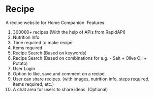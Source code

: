 # Recipe
A recipe website for Home Companion.
Features
1. 300000+ recipes (With the help of APIs from RapidAPI)
2. Nutrition Info
3. Time required to make recipe
4. Items required
5. Recipe Search (Based on keywords)
6. Recipe Search (Based on combinations for e.g. - Salt + Olive Oil + Potato)
7. User Login
8. Option to like, save and comment on a recipe.
9. User can share recipes. (with images, nutrition info, steps required, items required, etc.)
10. A chat area for users to share ideas. (Optional)
